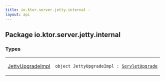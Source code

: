 ```yaml
---
title: io.ktor.server.jetty.internal - 
layout: api
---
```




## Package io.ktor.server.jetty.internal

### Types

<table class="api-docs-table">
<tbody>
<tr>
<td markdown="1">

<a href="-jetty-upgrade-impl/index.html">JettyUpgradeImpl</a>


</td>
<td markdown="1">
<div class="signature"><code><span class="keyword">object </span><span class="identifier">JettyUpgradeImpl</span>&nbsp;<span class="symbol">:</span>&nbsp;<a href="../io.ktor.server.servlet/-servlet-upgrade/index.html"><span class="identifier">ServletUpgrade</span></a></code></div>

</td>
</tr>
</tbody>
</table>
